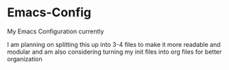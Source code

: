 # Emacs-Config

My Emacs Configuration currently


I am planning on splitting this up into 3-4 files to make it more readable and modular and am also considering turning my init files into org files for better organization
